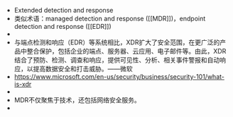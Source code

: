 - Extended detection and response
- 类似术语：managed detection and response ([[MDR]])，endpoint detection and response ([[EDR]])
-
- 与端点检测和响应（EDR）等系统相比，XDR扩大了安全范围，在更广泛的产品中整合保护，包括企业的端点、服务器、云应用、电子邮件等。由此，XDR结合了预防、检测、调查和响应，提供可见性、分析、相关事件警报和自动响应，以提高数据安全和打击威胁。——微软
- https://www.microsoft.com/en-us/security/business/security-101/what-is-xdr
-
- MDR不仅聚焦于技术，还包括网络安全服务。
-